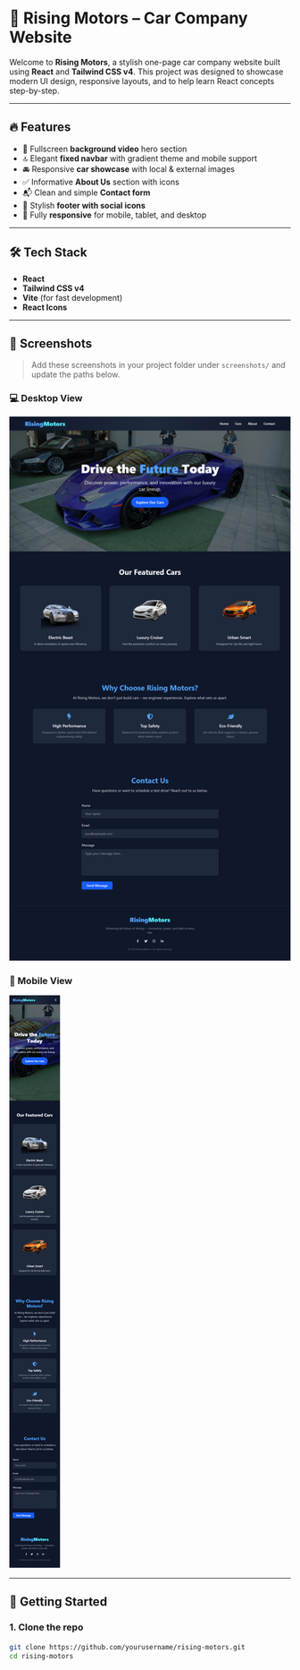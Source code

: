 # 🚗 Rising Motors – Car Company Website

Welcome to **Rising Motors**, a stylish one-page car company website built using **React** and **Tailwind CSS v4**. This project was designed to showcase modern UI design, responsive layouts, and to help learn React concepts step-by-step.

---

## 🔥 Features

- 🎥 Fullscreen **background video** hero section
- 🔝 Elegant **fixed navbar** with gradient theme and mobile support
- 🚘 Responsive **car showcase** with local & external images
- ✅ Informative **About Us** section with icons
- 📬 Clean and simple **Contact form**
- 🧩 Stylish **footer with social icons**
- 📱 Fully **responsive** for mobile, tablet, and desktop

---

## 🛠️ Tech Stack

- **React**
- **Tailwind CSS v4**
- **Vite** (for fast development)
- **React Icons**

---

## 📸 Screenshots

> Add these screenshots in your project folder under `screenshots/` and update the paths below.

### 💻 Desktop View

![Homepage Screenshot](./screenshots/desktop-screen.png)

### 📱 Mobile View

![Mobile Screenshot](./screenshots/mobile-screen.png)

---

## 🚀 Getting Started

### 1. Clone the repo

```bash
git clone https://github.com/yourusername/rising-motors.git
cd rising-motors
```
